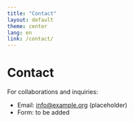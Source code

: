 ```yaml
---
title: "Contact"
layout: default
theme: center
lang: en
link: /contact/
---
```


# Contact
For collaborations and inquiries:

- Email: info@example.org (placeholder)
- Form: to be added
